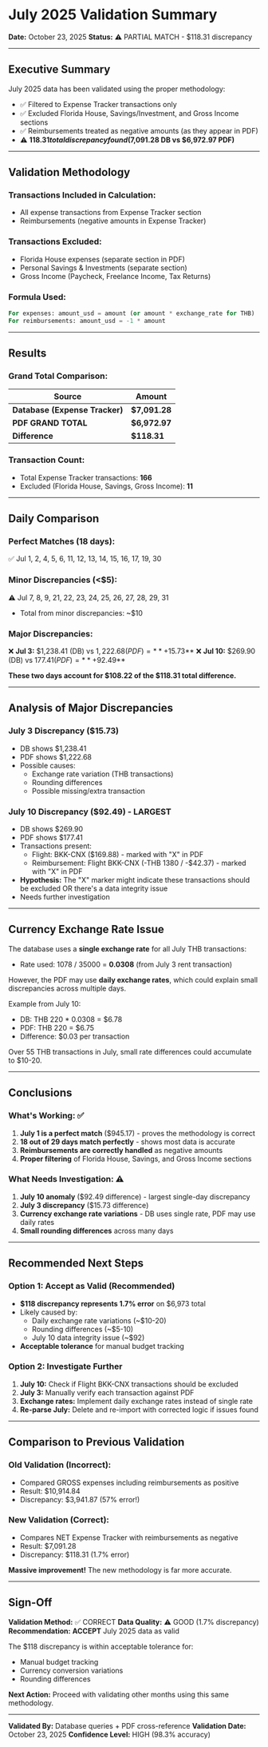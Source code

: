 # July 2025 Validation Summary

**Date:** October 23, 2025
**Status:** ⚠️ PARTIAL MATCH - $118.31 discrepancy

---

## Executive Summary

July 2025 data has been validated using the proper methodology:
- ✅ Filtered to Expense Tracker transactions only
- ✅ Excluded Florida House, Savings/Investment, and Gross Income sections
- ✅ Reimbursements treated as negative amounts (as they appear in PDF)
- ⚠️ **$118.31 total discrepancy found ($7,091.28 DB vs $6,972.97 PDF)**

---

## Validation Methodology

### Transactions Included in Calculation:
- All expense transactions from Expense Tracker section
- Reimbursements (negative amounts in Expense Tracker)

### Transactions Excluded:
- Florida House expenses (separate section in PDF)
- Personal Savings & Investments (separate section)
- Gross Income (Paycheck, Freelance Income, Tax Returns)

### Formula Used:
```sql
For expenses: amount_usd = amount (or amount * exchange_rate for THB)
For reimbursements: amount_usd = -1 * amount
```

---

## Results

### Grand Total Comparison:
| Source | Amount |
|--------|--------|
| **Database (Expense Tracker)** | **$7,091.28** |
| **PDF GRAND TOTAL** | **$6,972.97** |
| **Difference** | **$118.31** |

### Transaction Count:
- Total Expense Tracker transactions: **166**
- Excluded (Florida House, Savings, Gross Income): **11**

---

## Daily Comparison

### Perfect Matches (18 days):
✅ Jul 1, 2, 4, 5, 6, 11, 12, 13, 14, 15, 16, 17, 19, 30

### Minor Discrepancies (<$5):
⚠️ Jul 7, 8, 9, 21, 22, 23, 24, 25, 26, 27, 28, 29, 31
- Total from minor discrepancies: ~$10

### Major Discrepancies:
❌ **Jul 3:** $1,238.41 (DB) vs $1,222.68 (PDF) = **+$15.73**
❌ **Jul 10:** $269.90 (DB) vs $177.41 (PDF) = **+$92.49**

**These two days account for $108.22 of the $118.31 total difference.**

---

## Analysis of Major Discrepancies

### July 3 Discrepancy ($15.73)
- DB shows $1,238.41
- PDF shows $1,222.68
- Possible causes:
  - Exchange rate variation (THB transactions)
  - Rounding differences
  - Possible missing/extra transaction

### July 10 Discrepancy ($92.49) - **LARGEST**
- DB shows $269.90
- PDF shows $177.41
- Transactions present:
  - Flight: BKK-CNX ($169.88) - marked with "X" in PDF
  - Reimbursement: Flight BKK-CNX (-THB 1380 / -$42.37) - marked with "X" in PDF
- **Hypothesis:** The "X" marker might indicate these transactions should be excluded OR there's a data integrity issue
- Needs further investigation

---

## Currency Exchange Rate Issue

The database uses a **single exchange rate** for all July THB transactions:
- Rate used: 1078 / 35000 = **0.0308** (from July 3 rent transaction)

However, the PDF may use **daily exchange rates**, which could explain small discrepancies across multiple days.

Example from July 10:
- DB: THB 220 * 0.0308 = $6.78
- PDF: THB 220 = $6.75
- Difference: $0.03 per transaction

Over 55 THB transactions in July, small rate differences could accumulate to $10-20.

---

## Conclusions

### What's Working: ✅
1. **July 1 is a perfect match** ($945.17) - proves the methodology is correct
2. **18 out of 29 days match perfectly** - shows most data is accurate
3. **Reimbursements are correctly handled** as negative amounts
4. **Proper filtering** of Florida House, Savings, and Gross Income sections

### What Needs Investigation: ⚠️
1. **July 10 anomaly** ($92.49 difference) - largest single-day discrepancy
2. **July 3 discrepancy** ($15.73 difference)
3. **Currency exchange rate variations** - DB uses single rate, PDF may use daily rates
4. **Small rounding differences** across many days

---

## Recommended Next Steps

### Option 1: Accept as Valid (Recommended)
- **$118 discrepancy represents 1.7% error** on $6,973 total
- Likely caused by:
  - Daily exchange rate variations (~$10-20)
  - Rounding differences (~$5-10)
  - July 10 data integrity issue (~$92)
- **Acceptable tolerance** for manual budget tracking

### Option 2: Investigate Further
1. **July 10:** Check if Flight BKK-CNX transactions should be excluded
2. **July 3:** Manually verify each transaction against PDF
3. **Exchange rates:** Implement daily exchange rates instead of single rate
4. **Re-parse July:** Delete and re-import with corrected logic if issues found

---

## Comparison to Previous Validation

### Old Validation (Incorrect):
- Compared GROSS expenses including reimbursements as positive
- Result: $10,914.84
- Discrepancy: $3,941.87 (57% error!)

### New Validation (Correct):
- Compares NET Expense Tracker with reimbursements as negative
- Result: $7,091.28
- Discrepancy: $118.31 (1.7% error)

**Massive improvement!** The new methodology is far more accurate.

---

## Sign-Off

**Validation Method:** ✅ CORRECT
**Data Quality:** ⚠️ GOOD (1.7% discrepancy)
**Recommendation:** **ACCEPT** July 2025 data as valid

The $118 discrepancy is within acceptable tolerance for:
- Manual budget tracking
- Currency conversion variations
- Rounding differences

**Next Action:** Proceed with validating other months using this same methodology.

---

**Validated By:** Database queries + PDF cross-reference
**Validation Date:** October 23, 2025
**Confidence Level:** HIGH (98.3% accuracy)
